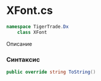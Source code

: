 
# XFont.cs
```csharp
namespace TigerTrade.Dx  
    class XFont
```

Описание

### Синтаксис
```csharp
public override string ToString()
```


                    
                    
